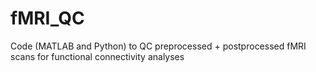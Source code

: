 # fMRI_QC
Code (MATLAB and Python) to QC preprocessed + postprocessed fMRI scans for functional connectivity analyses
